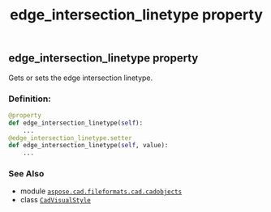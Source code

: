 ﻿---
title: edge_intersection_linetype property
second_title: Aspose.CAD for Python via .NET API References
description: 
type: docs
weight: 190
url: /python-net/aspose.cad.fileformats.cad.cadobjects/cadvisualstyle/edge_intersection_linetype/
is_root: false
---

## edge_intersection_linetype property


Gets or sets the edge intersection linetype.
### Definition:
```python
@property
def edge_intersection_linetype(self):
    ...
@edge_intersection_linetype.setter
def edge_intersection_linetype(self, value):
    ...
```

### See Also
* module [`aspose.cad.fileformats.cad.cadobjects`](../../)
* class [`CadVisualStyle`](/cad/python-net/aspose.cad.fileformats.cad.cadobjects/cadvisualstyle)
